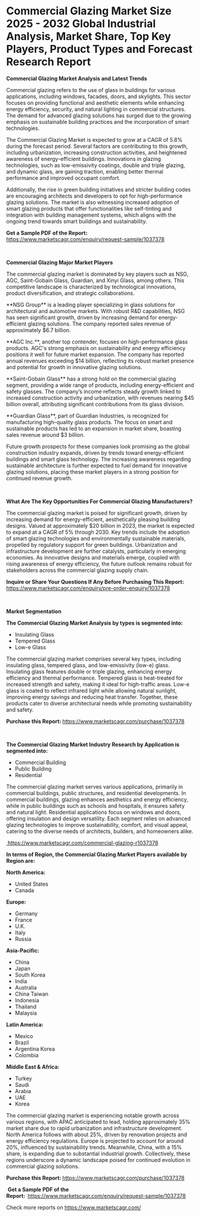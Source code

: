 <p><h1>Commercial Glazing Market Size 2025 - 2032 Global Industrial Analysis, Market Share, Top Key Players, Product Types and Forecast Research Report</h1></p><p><strong>Commercial Glazing Market Analysis and Latest Trends</strong></p>
<p><p>Commercial glazing refers to the use of glass in buildings for various applications, including windows, facades, doors, and skylights. This sector focuses on providing functional and aesthetic elements while enhancing energy efficiency, security, and natural lighting in commercial structures. The demand for advanced glazing solutions has surged due to the growing emphasis on sustainable building practices and the incorporation of smart technologies.</p><p>The Commercial Glazing Market is expected to grow at a CAGR of 5.8% during the forecast period. Several factors are contributing to this growth, including urbanization, increasing construction activities, and heightened awareness of energy-efficient buildings. Innovations in glazing technologies, such as low-emissivity coatings, double and triple glazing, and dynamic glass, are gaining traction, enabling better thermal performance and improved occupant comfort.</p><p>Additionally, the rise in green building initiatives and stricter building codes are encouraging architects and developers to opt for high-performance glazing solutions. The market is also witnessing increased adoption of smart glazing products that offer functionalities like self-tinting and integration with building management systems, which aligns with the ongoing trend towards smart buildings and sustainability.</p></p>
<p><strong>Get a Sample PDF of the Report:&nbsp;</strong> <a href="https://www.marketscagr.com/enquiry/request-sample/1037378?utm_campaign=3432&utm_medium=2&utm_source=Github&utm_content=ia&utm_term=01042025&utm_id=commercial-glazing">https://www.marketscagr.com/enquiry/request-sample/1037378</a></p>
<p>&nbsp;</p>
<p><strong>Commercial Glazing Major Market Players</strong></p>
<p><p>The commercial glazing market is dominated by key players such as NSG, AGC, Saint-Gobain Glass, Guardian, and Xinyi Glass, among others. This competitive landscape is characterized by technological innovations, product diversification, and strategic collaborations.</p><p>**NSG Group** is a leading player specializing in glass solutions for architectural and automotive markets. With robust R&D capabilities, NSG has seen significant growth, driven by increasing demand for energy-efficient glazing solutions. The company reported sales revenue of approximately $6.7 billion.</p><p>**AGC Inc.**, another top contender, focuses on high-performance glass products. AGC's strong emphasis on sustainability and energy efficiency positions it well for future market expansion. The company has reported annual revenues exceeding $14 billion, reflecting its robust market presence and potential for growth in innovative glazing solutions.</p><p>**Saint-Gobain Glass** has a strong hold on the commercial glazing segment, providing a wide range of products, including energy-efficient and safety glasses. The company’s income reflects steady growth linked to increased construction activity and urbanization, with revenues nearing $45 billion overall, attributing significant contributions from its glass division.</p><p>**Guardian Glass**, part of Guardian Industries, is recognized for manufacturing high-quality glass products. The focus on smart and sustainable products has led to an expansion in market share, boasting sales revenue around $3 billion.</p><p>Future growth prospects for these companies look promising as the global construction industry expands, driven by trends toward energy-efficient buildings and smart glass technology. The increasing awareness regarding sustainable architecture is further expected to fuel demand for innovative glazing solutions, placing these market players in a strong position for continued revenue growth.</p></p>
<p>&nbsp;</p>
<p><strong>What Are The Key Opportunities For Commercial Glazing Manufacturers?</strong></p>
<p><p>The commercial glazing market is poised for significant growth, driven by increasing demand for energy-efficient, aesthetically pleasing building designs. Valued at approximately $20 billion in 2023, the market is expected to expand at a CAGR of 5% through 2030. Key trends include the adoption of smart glazing technologies and environmentally sustainable materials, propelled by regulatory support for green buildings. Urbanization and infrastructure development are further catalysts, particularly in emerging economies. As innovative designs and materials emerge, coupled with rising awareness of energy efficiency, the future outlook remains robust for stakeholders across the commercial glazing supply chain.</p></p>
<p><strong>Inquire or Share Your Questions If Any Before Purchasing This Report:</strong> <a href="https://www.marketscagr.com/enquiry/pre-order-enquiry/1037378?utm_campaign=3432&utm_medium=2&utm_source=Github&utm_content=ia&utm_term=01042025&utm_id=commercial-glazing">https://www.marketscagr.com/enquiry/pre-order-enquiry/1037378</a></p>
<p>&nbsp;</p>
<p><strong>Market Segmentation</strong></p>
<p><strong>The Commercial Glazing Market Analysis by types is segmented into:</strong></p>
<p><ul><li>Insulating Glass</li><li>Tempered Glass</li><li>Low-e Glass</li></ul></p>
<p><p>The commercial glazing market comprises several key types, including insulating glass, tempered glass, and low-emissivity (low-e) glass. Insulating glass features double or triple glazing, enhancing energy efficiency and thermal performance. Tempered glass is heat-treated for increased strength and safety, making it ideal for high-traffic areas. Low-e glass is coated to reflect infrared light while allowing natural sunlight, improving energy savings and reducing heat transfer. Together, these products cater to diverse architectural needs while promoting sustainability and safety.</p></p>
<p><strong>Purchase this Report:&nbsp;</strong><a href="https://www.marketscagr.com/purchase/1037378?utm_campaign=3432&utm_medium=2&utm_source=Github&utm_content=ia&utm_term=01042025&utm_id=commercial-glazing">https://www.marketscagr.com/purchase/1037378</a></p>
<p>&nbsp;</p>
<p><strong>The Commercial Glazing Market Industry Research by Application is segmented into:</strong></p>
<p><ul><li>Commercial Building</li><li>Public Building</li><li>Residential</li></ul></p>
<p><p>The commercial glazing market serves various applications, primarily in commercial buildings, public structures, and residential developments. In commercial buildings, glazing enhances aesthetics and energy efficiency, while in public buildings such as schools and hospitals, it ensures safety and natural light. Residential applications focus on windows and doors, offering insulation and design versatility. Each segment relies on advanced glazing technologies to improve sustainability, comfort, and visual appeal, catering to the diverse needs of architects, builders, and homeowners alike.</p></p>
<p><a href="https://www.marketscagr.com/commercial-glazing-r1037378?utm_campaign=3432&utm_medium=2&utm_source=Github&utm_content=ia&utm_term=01042025&utm_id=commercial-glazing">&nbsp;https://www.marketscagr.com/commercial-glazing-r1037378</a></p>
<p><strong>In terms of Region, the Commercial Glazing Market Players available by Region are:</strong></p>
<p>
    <p> <strong> North America: </strong>
        <ul>
            <li>United States</li>
            <li>Canada</li>
        </ul>
        </p> 
    <p> <strong> Europe: </strong>
        <ul>
            <li>Germany</li>
            <li>France</li>
            <li>U.K.</li>
            <li>Italy</li>
            <li>Russia</li>
        </ul>
        </p> 
    <p> <strong> Asia-Pacific: </strong>
        <ul>
            <li>China</li>
            <li>Japan</li>
            <li>South Korea</li>
            <li>India</li>
            <li>Australia</li>
            <li>China Taiwan</li>
            <li>Indonesia</li>
            <li>Thailand</li>
            <li>Malaysia</li>
        </ul>
        </p> 
    <p> <strong> Latin America: </strong>
        <ul>
            <li>Mexico</li>
            <li>Brazil</li>
            <li>Argentina Korea</li>
            <li>Colombia</li>
        </ul>
        </p> 
    <p> <strong> Middle East & Africa: </strong>
        <ul>
            <li>Turkey</li>
            <li>Saudi</li>
            <li>Arabia</li>
            <li>UAE</li>
            <li>Korea</li>
        </ul>
    </p>
    </p>
<p><p>The commercial glazing market is experiencing notable growth across various regions, with APAC anticipated to lead, holding approximately 35% market share due to rapid urbanization and infrastructure development. North America follows with about 25%, driven by renovation projects and energy efficiency regulations. Europe is projected to account for around 20%, influenced by sustainability trends. Meanwhile, China, with a 15% share, is expanding due to substantial industrial growth. Collectively, these regions underscore a dynamic landscape poised for continued evolution in commercial glazing solutions.</p></p>
<p><strong>Purchase this Report: </strong><a href="https://www.marketscagr.com/purchase/1037378?utm_campaign=3432&utm_medium=2&utm_source=Github&utm_content=ia&utm_term=01042025&utm_id=commercial-glazing">https://www.marketscagr.com/purchase/1037378</a></p>
<p>&nbsp;<strong>Get a Sample PDF of the Report:&nbsp;&nbsp;</strong><a href="https://www.marketscagr.com/enquiry/request-sample/1037378?utm_campaign=3432&utm_medium=2&utm_source=Github&utm_content=ia&utm_term=01042025&utm_id=commercial-glazing">https://www.marketscagr.com/enquiry/request-sample/1037378</a></p>
<p><strong></strong></p>
<p>Check more reports on <a href="https://www.marketscagr.com/?utm_campaign=3432&utm_medium=2&utm_source=Github&utm_content=ia&utm_term=01042025&utm_id=commercial-glazing">https://www.marketscagr.com/</a></p>